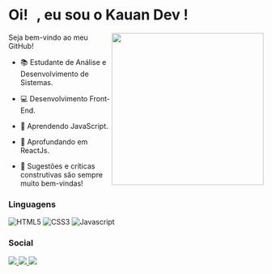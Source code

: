 <h1 align="left">
   Oi! <img src="https://raw.githubusercontent.com/kaueMarques/kaueMarques/master/hi.gif" width="10px">, eu sou o Kauan Dev !
</h1>

<p align="left">
 
 <img align="right" height="300em" src="https://raw.githubusercontent.com/gist/zkauansantos/05bec96f71d7c5468aba0148463d1174/raw/9398d1adcf3090e528dade3e8d17e2d667fadd0d/zkauansantos.svg"/>
   
Seja bem-vindo ao meu GitHub!
 
 - 📚 Estudante de Análise e Desenvolvimento de Sistemas.

 - 💻 Desenvolvimento Front-End.

 - 🌱 Aprendendo JavaScript.
   
 - 🌳 Aprofundando em ReactJs.

 - 💬 Sugestões e críticas construtivas são sempre muito bem-vindas!
   
 </p>

<h3 align="left">
   Linguagens
</h3>

 ![HTML5](https://img.shields.io/badge/HTML5-f053fd?style=for-the-badge&logo=html5&logoColor=white)
 ![CSS3](https://img.shields.io/badge/CSS3-f053fd?style=for-the-badge&logo=css3&logoColor=white)
 ![Javascript](https://img.shields.io/badge/JavaScript-f053fd?style=for-the-badge&logo=javascript&logoColor=white)
 
 <h3>Social</h3>
 
<p align="left">
  <a href="#" alt="Instagram">
    <img src="https://img.shields.io/badge/-Instagram-6610F2?style=for-the-badge&logo=Instagram&logoColor=FFFFFF&link=https://www.instagram.com/iuricode"/>
  </a>
  
  <a href="https://www.linkedin.com/in/kauansantosdepontes/" target ="_blank" alt="Linkedin">
    <img src="https://img.shields.io/badge/-Linkedin-6610F2?style=for-the-badge&logo=Linkedin&logoColor=FFFFFF&link=https://www.linkedin.com/in/iuricode"/>
  </a>
  
  <a href="#" alt="Discord">
    <img src="https://img.shields.io/badge/-Discord-6610F2?style=for-the-badge&logo=Discord&logoColor=FFFFFF&link=https://discord.gg/QevDJqCzaY"/>
  </a>
</p>
